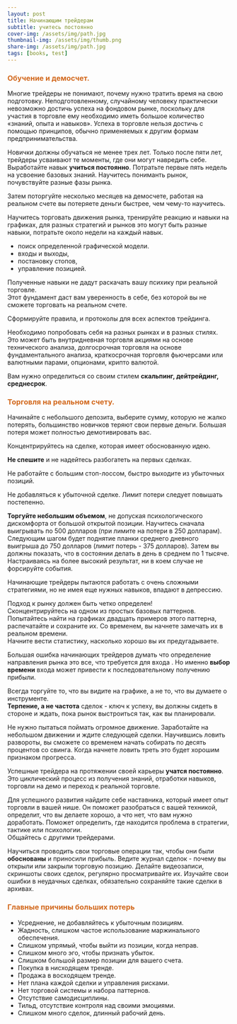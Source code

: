 ```yaml
---
layout: post
title: Начинающим трейдерам
subtitle: yчитесь постоянно
cover-img: /assets/img/path.jpg
thumbnail-img: /assets/img/thumb.png
share-img: /assets/img/path.jpg
tags: [books, test]
---
```

### <span style="color:chocolate">Обучение и демосчет.</span> 
Многие трейдеры не понимают, почему нужно тратить время на свою подготовку. Неподготовленному, случайному человеку практически невозможно достичь успеха на фондовом рынке, поскольку для участия в торговле ему необходимо иметь большое количество «знаний, опыта и навыков». Успеха в торговле нельзя достичь с помощью принципов, обычно применяемых к другим формам предпринимательства. 

Новички должны обучаться не менее трех лет.
Только после пяти лет, трейдеры усваивают те моменты, где они могут навредить себе.
Выработайте навык **учиться постоянно**.
Потратьте первые пять недель на усвоение  базовых знаний.
Научитесь  пониманть рынок, почувствуйте  разные фазы рынка. 

Затем поторгуйте несколько месяцев на демосчете, 
работая на реальном счете вы потеряете деньги быстрее, чем  чему-то научитесь.

Научитесь торговать движения рынка, тренируйте реакцию и навыки на графиках,
для разных стратегий и рынков это могут быть разные навыки, потратьте около недели на каждый навык.
- поиск определенной графической модели. 
- входы и выходы,
- постановку стопов, 
- управление позицией. 

Полученные навыки не дадут раскачать вашу психику при реальной торговле. 
<br>Этот фундамент даст вам уверенность в себе, без которой вы не сможете торговать на реальном счете.

Сформируйте правила, и протоколы для всех аспектов трейдинга. 

Необходимо попробовать себя на разных рынках и в разных стилях. 
Это может быть внутридневная торговля акциями на основе технического анализа, долгосрочная торговля на основе фундаментального анализа, краткосрочная торговля фьючерсами или валютными парами, опционами, крипто валютой. 

Вам нужно определиться со своим стилем **скальпинг, дейтрейдинг, среднесрок**.
### <span style="color:chocolate">Торговля на реальном счету.</span>
Начинайте с небольшого депозита, выберите сумму, которую  не жалко потерять, большинство новичков теряют свои первые деньги. Большая потеря  может полностью демотивировать вас.

Концентрируйтесь на сделке, которая имеет обоснованную идею. 

**Не спешите** и не надейтесь разбогатеть на первых сделках.

Не работайте с большим стоп-лоссом, быстро выходите из убыточных позиций. 

Не добавляться к убыточной сделке. Лимит потери следует повышать постепенно.

**Торгуйте небольшим объемом**, не допуская психологического дискомфорта от большой открытой позиции.
Научитесь сначала выигрывать по 500 долларов (при лимите на потери в 250 долларам). 
<br>Следующим шагом будет поднятие планки среднего дневного выигрыша до 750 долларов (лимит потерь - 375 долларов). Затем вы должны показать, что в состоянии делать в день в среднем по 1 тысяче.
<br>Настраиваясь на более высокий результат, ни в коем случае не форсируйте события.

Начинающие трейдеры пытаются работать с очень сложными стратегиями, но не имея еще нужных навыков, впадают в депрессию.

Подход к рынку должен быть четко определен! 
<br>Сконцентрируйтесь на одном из простых базовых паттернов. 
<br>Попытайтесь найти на графиках двадцать примеров этого паттерна, распечатайте и сохраните их. 
Со временем, вы начнете замечать их в реальном времени. <br>Начните вести статистику, насколько хорошо вы их предугадываете. 

Большая ошибка начинающих трейдеров думать что определение направления рынка  это все, что требуется для входа . Но именно **выбор времени** входа  может привести к последовательному получению прибыли.

Всегда торгуйте то, что вы видите на графике, а не то, что вы думаете о инструменте. 
<br>**Терпение, а не частота** сделок - ключ к успеху, вы должны сидеть в стороне и ждать, пока рынок выстроиться так, как вы планировали. 

Не нужно пытаться поймать огромное движение. Заработайте на небольшом движении и ждите следующей сделки. Научившись ловить развороты, вы сможете со временем начать собирать по десять процентов со свинга. Когда начнете ловить треть это будет хорошим признаком прогресса.

Успешные трейдера на протяжении своей карьеры **учатся постоянно**. Это циклический процесс из получения знаний, отработки навыков, торговли на демо и переход к реальной торговле. 

Для успешного развития найдите себе наставника, который имеет опыт торговли в вашей нише. Он поможет разобраться с вашей техникой, определит, что вы делаете хорошо, а что нет, что вам нужно доработать. Поможет определить, где находится проблема в стратегии, тактике или психологии. 
<br>Общайтесь с другими трейдерами. 

Научиться проводить свои торговые операции так, чтобы они были **обоснованы** и приносили прибыль. 
Ведите журнал сделок - почему вы открыли или закрыли торговую позицию.
Делайте видеозаписи, скриншоты своих сделок, регулярно просматривайте их.
Изучайте свои ошибки в неудачных сделках, обязательно сохраняйте такие сделки в архивах.  
### <span style="color:chocolate">Главные причины больших потерь</span>

- Усреднение, не добавляйтесь к убыточным позициям.
- Жадность, слишком частое использование маржинального обеспечения. 
- Слишком упрямый, чтобы выйти из позиции, когда неправ. 
- Слишком много эго, чтобы признать убыток. 
- Слишком большой размер позиции для вашего счета. 
- Покупка в нисходящем тренде. 
- Продажа в восходящем тренде. 
- Нет плана каждой сделки и управления рисками.
- Нет торговой системы и набора паттернов.
- Отсутствие самодисциплины.
- Тильд, отсутствие  контроля  над своими эмоциями.
- Слишком много сделок, длинный рабочий день.
